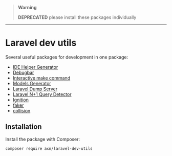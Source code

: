 > **Warning**
>
>**DEPRECATED** please install these packages individually
>

---


Laravel dev utils
=================

Several useful packages for development in one package:

* [IDE Helper Generator](https://github.com/barryvdh/laravel-ide-helper)
* [Debugbar](https://github.com/barryvdh/laravel-debugbar)
* [Interactive make command](https://github.com/laracademy/interactive-make)
* [Models Generator](https://github.com/AXN-Informatique/laravel-models-generator)
* [Laravel Dump Server](https://github.com/beyondcode/laravel-dump-server)
* [Laravel N+1 Query Detector](https://github.com/beyondcode/laravel-query-detector)
* [Ignition](https://github.com/facade/ignition)
* [faker](https://github.com/fakerphp/faker)
* [collision](https://github.com/nunomaduro/collision)

Installation
------------

Install the package with Composer:

```sh
composer require axn/laravel-dev-utils
```
